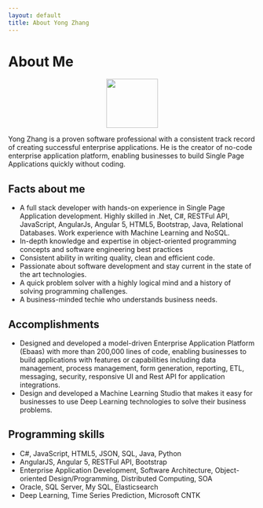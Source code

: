 ```yaml
---
layout: default
title: About Yong Zhang
---
```


<div class="post">
	<h1 class="pageTitle">About Me</h1>
	<div align="center">
	<img src="{{ '/assets/img/yong-small.jpg' | prepend: site.baseurl }}" height="100" width="105" alt="">
	</div>
	<p>Yong Zhang is a proven software professional with a consistent track record of
	creating successful enterprise applications. He is the creator of no-code
enterprise application platform, enabling businesses to build Single Page Applications quickly without coding.
</p>
	<h2>Facts about me</h2>
	<ul>
		<li>A full stack developer with hands-on experience in Single Page Application development. Highly skilled in .Net, C#, RESTFul API, JavaScript, AngularJs, Angular 5, HTML5, Bootstrap, Java, Relational Databases. Work experience with Machine Learning and NoSQL.</li>
		<li>In-depth knowledge and expertise in object-oriented programming concepts and software engineering best practices</li>
		<li>Consistent ability in writing quality, clean and efficient code.</li>
  		<li>Passionate about software development and stay current in the state of the art technologies.</li>
  		<li>A quick problem solver with a highly logical mind and a history of solving programming challenges.</li>
		<li>A business-minded techie who understands business needs.</li>
  	</ul>
	<h2>Accomplishments</h2>
	<ul>
		<li>Designed and developed a model-driven Enterprise Application Platform (Ebaas) with more than 200,000 lines of code, enabling businesses to build applications with features or capabilities including data management, process management, form generation, reporting, ETL, messaging, security, responsive UI and Rest API for application integrations.</li>
  		<li>Design and developed a Machine Learning Studio that makes it easy for businesses to use Deep Learning technologies to solve their business problems.</li>
  	</ul>
	<h2>Programming skills</h2>
	<ul>
		<li>C#, JavaScript, HTML5, JSON, SQL, Java, Python</li>
  		<li>AngularJS, Angular 5, RESTFul API, Bootstrap</li>
		<li>Enterprise Application Development, Software Architecture, Object-oriented Design/Programming, Distributed Computing, SOA</li>
		<li>Oracle, SQL Server, My SQL, Elasticsearch</li>
		<li>Deep Learning, Time Series Prediction, Microsoft CNTK</li>
  	</ul>
</div>
